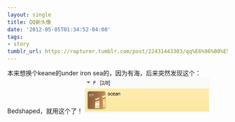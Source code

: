 ```yaml
---
layout: single
title: QQ新头像
date: '2012-05-05T01:34:52-04:00'
tags:
- story
tumblr_url: https://rapturer.tumblr.com/post/22431443303/qq%E6%96%B0%E5%A4%B4%E5%83%8F
---
```

本来想换个keane的under iron sea的，因为有海，后来突然发现这个：Bedshaped，就用这个了！ ![](/assets/img/tumblr_m3jbi167rl1r0cnr9.png)

